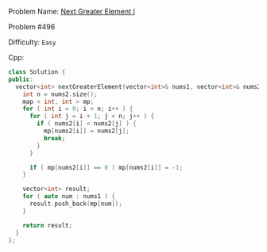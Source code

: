 Problem Name: [Next Greater Element I](https://leetcode.com/problems/next-greater-element-i/)

Problem #496

Difficulty: `Easy`

Cpp:

```cpp
class Solution {
public:
  vector<int> nextGreaterElement(vector<int>& nums1, vector<int>& nums2) {
    int n = nums2.size();
    map < int, int > mp;
    for ( int i = 0; i < n; i++ ) {
      for ( int j = i + 1; j < n; j++ ) {
        if ( nums2[i] < nums2[j] ) {
          mp[nums2[i]] = nums2[j];
          break;
        }
      }

      if ( mp[nums2[i]] == 0 ) mp[nums2[i]] = -1;
    }

    vector<int> result;
    for ( auto num : nums1 ) {
      result.push_back(mp[num]);
    }

    return result;
  }
};
```
